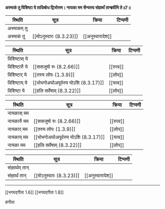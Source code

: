 **अस्माकं तु विशिष्टा ये तान्निबोध द्विजोत्तम।
नायका मम सैन्यस्य संज्ञार्थं तान्ब्रवीमि ते॥7॥**

| स्थिति      | सूत्र                    | क्रिया           | टिप्पणी |
| ----------- | ------------------------ | ---------------- | ------- |
| अस्माकम् तु |                          |                  |         |
| अस्माकं तु  | [[मोऽनुस्वारः (8.3.23)]] | [[अनुस्वारादेश]] |         |

| स्थिति         | सूत्र                                | क्रिया    | टिप्पणी |
| -------------- | ------------------------------------ | --------- | ------- |
| विशिष्टास् ये  |                                      |           |         |
| विशिष्टारुँ ये | [[ससजुषो रुः (8.2.66)]]              | [[रुत्व]] |         |
| विशिष्टार् ये  | [[तस्य लोपः (1.3.9)]]                | [[लोप]]   |         |
| विशिष्टाय् ये  | [[भोभगोअघोअपूर्वस्य योऽशि (8.3.17)]] | [[यत्व]]  |         |
| विशिष्टा ये    | [[हलि सर्वेषाम् (8.3.22)]]           | [[लोप]]   |         |

| स्थिति      | सूत्र                                | क्रिया    | टिप्पणी |
| ----------- | ------------------------------------ | --------- | ------- |
| नायकास् मम  |                                      |           |         |
| नायकारुँ मम | [[ससजुषो रुः (8.2.66)]]              | [[रुत्व]] |         |
| नायकार् मम  | [[तस्य लोपः (1.3.9)]]                | [[लोप]] |         |
| नायकाय् मम  | [[भोभगोअघोअपूर्वस्य योऽशि (8.3.17)]] | [[यत्व]]  |         |
| नायका मम    | [[हलि सर्वेषाम् (8.3.22)]]           | [[लोप]]   |         |

| स्थिति           | सूत्र                    | क्रिया           | टिप्पणी |
| ---------------- | ------------------------ | ---------------- | ------- |
| संज्ञार्थम् तान् |                          |                  |         |
| संज्ञार्थं तान्  | [[मोऽनुस्वारः (8.3.23)]] | [[अनुस्वारादेश]] |         |


---

[[भगवद्गीता 1.6]]
[[भगवद्गीता 1.8]]

#गीता
